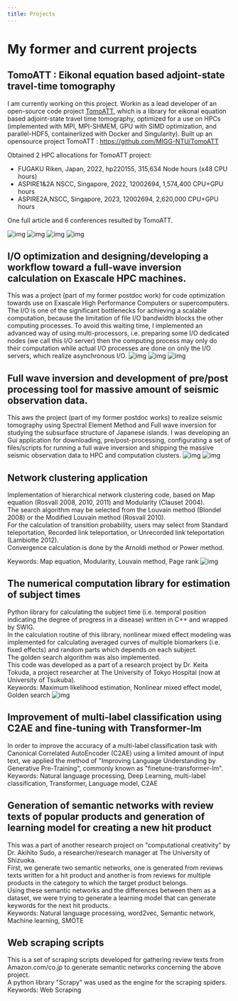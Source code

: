 ```yaml
---
title: Projects
---
```



# My former and current projects


## TomoATT : Eikonal equation based adjoint-state travel-time tomography
I am currently working on this project.
Workin as a lead developer of an open-source code project [TomoATT](https://tomoatt.com/docs/), which is a library for eikonal equation based adjoint-state travel time tomography, optimized for a use on HPCs (implemented with MPI, MPI-SHMEM, GPU with SIMD optimization, and parallel-HDF5, containerlized with Docker and Singularity).
Built up an opensource project TomoATT : https://github.com/MIGG-NTU/TomoATT


Obtained 2 HPC allocations for TomoATT project:
- FUGAKU Riken, Japan, 2022, hp220155, 315,634 Node hours (x48 CPU hours)
- ASPIRE1&2A NSCC, Singapore, 2022, 12002694, 1,574,400 CPU+GPU hours
- ASPIRE2A,NSCC, Singapore, 2023, 12002694, 2,620,000 CPU+GPU hours

One full article and 6 conferences resulted by TomoATT.

![img](/images/TomoATT_logo_2.png)
![img](/images/vel_anim.gif)
![img](/images/Fugaku_benchmark.png)
![img](/images/bench_avx_cuda.png)


## I/O optimization and designing/developing a workflow toward a full-wave inversion calculation on Exascale HPC machines.
This was a project (part of my former postdoc work) for code optimization towards use on Exascale High Performance Computers or supercomputers.  
The I/O is one of the significant bottlenecks for achieving a scalable computation,
because the limitation of file I/O bandwidth blocks the other computing processes.
To avoid this waiting time, I implemented an advanced way of using multi-processors, i.e. preparing some I/O dedicated nodes (we call this I/O server) then the computing process may only do their computation while actual I/O processes are done on only the I/O servers, which realize asynchronous I/O.
![img](/images/io_server_diagram.png)
![img](/images/io_server.png)
![img](/images/time_by_proc.png)

## Full wave inversion and development of pre/post processing tool for massive amount of seismic observation data.
This aws the project (part of my former postdoc works) to realize seismic tomography using Spectral Element Method and Full wave inversion for studying the subsurface structure of Japanese islands.
I was developing an Gui application for downloading, pre/post-processing, configurating a set of files/scripts for running a full wave inversion and shipping the massive seismic observation data to HPC and computation clusters.
![img](/images/img_for_cheese.png)
![img](/images/ppff.png)

## Network clustering application
Implementation of hierarchical network clustering code, based on Map equation (Rosvall 2008, 2010, 2011) and Modularity (Clauset 2004).  
The search algorithm may be selected from the Louvain method (Blondel 2008) or the Modified Louvain method (Rosvall 2010).  
For the calculation of transition probability, users may select from Standard teleportation, Recorded link teleportation, or Unrecorded link teleportation (Lambiotte 2012).  
Convergence calculation is done by the Arnoldi method or Power method.  

Keywords: Map equation, Modularity, Louvain method, Page rank
![img](/images/clustering.png)
 
## The numerical computation library for estimation of subject times
Python library for calculating the subject time (i.e. temporal position indicating the degree of progress in a disease) written in C++ and wrapped by SWIG.  
In the calculation routine of this library, nonlinear mixed effect modeling was implemented for calculating averaged curves of multiple biomarkers (i.e. fixed effects) and random parts which depends on each subject.  
The golden search algorithm was also implemented.  
This code was developed as a part of a research project by Dr. Keita Tokuda, a project researcher at The University of Tokyo Hospital (now at University of Tsukuba).  
Keywords: Maximum likelihood estimation, Nonlinear mixed effect model, Golden search
![img](/images/sreft.png)

## Improvement of multi-label classification using C2AE and fine-tuning with Transformer-lm
In order to improve the accuracy of a multi-label classification task with Canonical Correlated AutoEncoder (C2AE) using a limited amount of input text, we applied the method of "Improving Language Understanding by Generative Pre-Training", commonly known as "finetune-transformer-lm".  
Keywords: Natural language processing, Deep Learning, multi-label classification, Transformer, Language model, C2AE

## Generation of semantic networks with review texts of popular products and generation of learning model for creating a new hit product
This was a part of another research project on "computational creativity" by Dr. Akihito Sudo, a researcher/research manager at The University of Shizuoka.  
First, we generate two semantic networks, one is generated from reviews texts written for a hit product and another is from reviews for multiple products in the category to which the target product belongs.  
Using these semantic networks and the differences between them as a dataset, we were trying to generate a learning model that can generate keywords for the next hit products.  
Keywords: Natural language processing, word2vec, Semantic network, Machine learning, SMOTE

## Web scraping scripts
This is a set of scraping scripts developed for gathering review texts from Amazon.com/co.jp to generate semantic networks concerning the above project.  
A python library "Scrapy" was used as the engine for the scraping spiders.  
Keywords: Web Scraping
